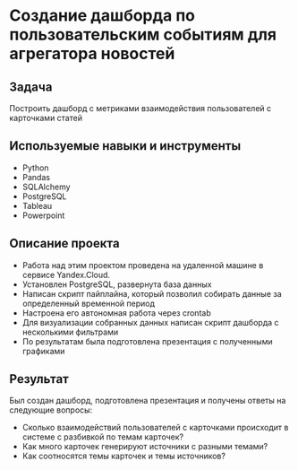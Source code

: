 # Создание дашборда по пользовательским событиям для агрегатора новостей
## Задача
Построить дашборд с метриками взаимодействия пользователей с карточками статей
## Используемые навыки и инструменты
- Python
- Pandas
- SQLAlchemy
- PostgreSQL
- Tableau
- Powerpoint
## Описание проекта
- Работа над этим проектом проведена на удаленной машине в сервисе Yandex.Cloud.
- Установлен PostgreSQL, развернута база данных
- Написан скрипт пайплайна, который позволил собирать данные за определенный временной период
- Настроена его автономная работа через crontab
- Для визуализации собранных данных написан скрипт дашборда с несколькими фильтрами
- По результатам была подготовлена презентация с полученными графиками

## Результат
Был создан дашборд, подготовлена презентация и получены ответы на следующие вопросы:
- Сколько взаимодействий пользователей с карточками происходит в системе с разбивкой по темам карточек?
- Как много карточек генерируют источники с разными темами?
- Как соотносятся темы карточек и темы источников?

